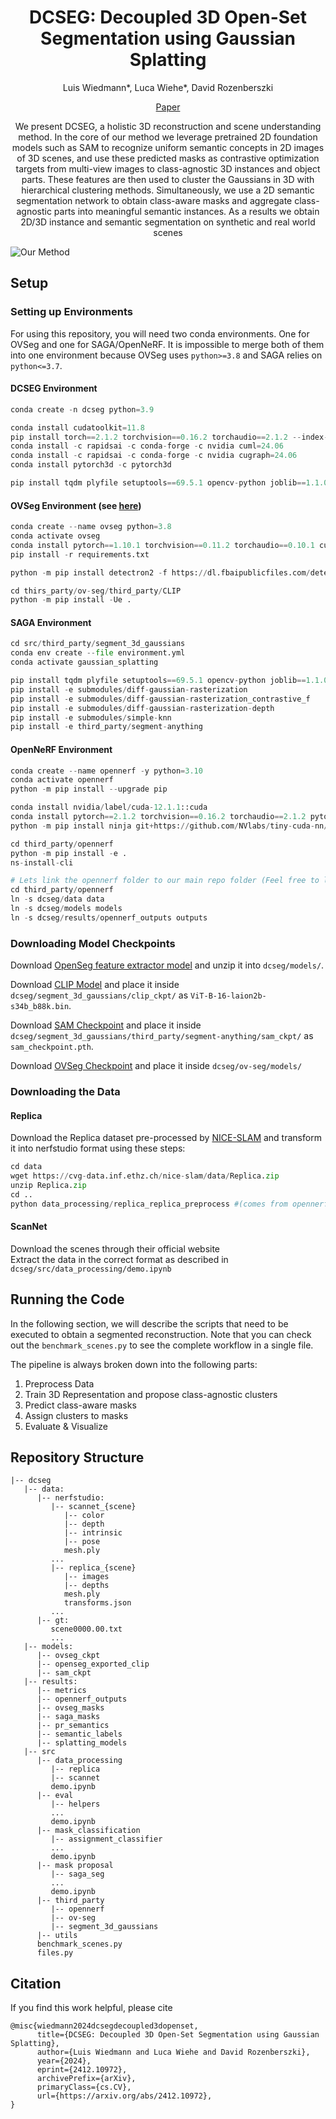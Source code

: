 <span align="center">
<h1> DCSEG: Decoupled 3D Open-Set Segmentation using Gaussian Splatting</h1>

<a> Luis Wiedmann*, Luca Wiehe*, David Rozenberszki </a>

<a> [Paper](https://arxiv.org/abs/2412.10972) </a>

We present DCSEG, a holistic 3D reconstruction and scene understanding method. 
In the core of our method we leverage pretrained 2D foundation models such as SAM to recognize uniform semantic concepts in 2D images of 3D scenes, and use these predicted masks as contrastive optimization targets from multi-view images to class-agnostic 3D instances and object parts. These features are then used to cluster the Gaussians in 3D with hierarchical clustering methods. 
Simultaneously, we use a 2D semantic segmentation network to obtain class-aware masks and aggregate class-agnostic parts into meaningful semantic instances. As a results we obtain 2D/3D instance and semantic segmentation on synthetic and real world scenes

</span>

![Our Method](our_method.png)


## Setup

### Setting up Environments
For using this repository, you will need two conda environments. One for OVSeg and one for SAGA/OpenNeRF. It is impossible to merge both of them into one environment because OVSeg uses `python>=3.8` and SAGA relies on `python<=3.7`.

#### DCSEG Environment
```python
conda create -n dcseg python=3.9

conda install cudatoolkit=11.8
pip install torch==2.1.2 torchvision==0.16.2 torchaudio==2.1.2 --index-url https://download.pytorch.org/whl/cu118
conda install -c rapidsai -c conda-forge -c nvidia cuml=24.06
conda install -c rapidsai -c conda-forge -c nvidia cugraph=24.06
conda install pytorch3d -c pytorch3d

pip install tqdm plyfile setuptools==69.5.1 opencv-python joblib==1.1.0 matplotlib scikit-learn hdbscan imageio
```

#### OVSeg Environment (see [here](https://github.com/facebookresearch/ov-seg/blob/main/INSTALL.md))
```python
conda create --name ovseg python=3.8
conda activate ovseg
conda install pytorch==1.10.1 torchvision==0.11.2 torchaudio==0.10.1 cudatoolkit=11.3 -c pytorch -c conda-forge
pip install -r requirements.txt

python -m pip install detectron2 -f https://dl.fbaipublicfiles.com/detectron2/wheels/cu113/torch1.10/index.html

cd thirs_party/ov-seg/third_party/CLIP
python -m pip install -Ue .
```

#### SAGA Environment
```python
cd src/third_party/segment_3d_gaussians
conda env create --file environment.yml
conda activate gaussian_splatting

pip install tqdm plyfile setuptools==69.5.1 opencv-python joblib==1.1.0 matplotlib scikit-learn hdbscan imageio
pip install -e submodules/diff-gaussian-rasterization
pip install -e submodules/diff-gaussian-rasterization_contrastive_f
pip install -e submodules/diff-gaussian-rasterization-depth
pip install -e submodules/simple-knn
pip install -e third_party/segment-anything
```

#### OpenNeRF Environment
```python
conda create --name opennerf -y python=3.10
conda activate opennerf
python -m pip install --upgrade pip

conda install nvidia/label/cuda-12.1.1::cuda
conda install pytorch==2.1.2 torchvision==0.16.2 torchaudio==2.1.2 pytorch-cuda=12.1 -c pytorch -c nvidia
python -m pip install ninja git+https://github.com/NVlabs/tiny-cuda-nn/#subdirectory=bindings/torch

cd third_party/opennerf
python -m pip install -e .
ns-install-cli

# Lets link the opennerf folder to our main repo folder (Feel free to link the to some remote file storage since they are quite big)
cd third_party/opennerf
ln -s dcseg/data data
ln -s dcseg/models models
ln -s dcseg/results/opennerf_outputs outputs
```

### Downloading Model Checkpoints

Download [OpenSeg feature extractor model](https://drive.google.com/file/d/1DgyH-1124Mo8p6IUJ-ikAiwVZDDfteak/view?usp=sharing) and unzip it into `dcseg/models/`.

Download [CLIP Model](https://huggingface.co/laion/CLIP-ViT-B-16-laion2B-s34B-b88K/resolve/main/open_clip_pytorch_model.bin) and place it inside `dcseg/segment_3d_gaussians/clip_ckpt/` as `ViT-B-16-laion2b-s34b_b88k.bin`.

Download [SAM Checkpoint](https://dl.fbaipublicfiles.com/segment_anything/sam_vit_h_4b8939.pth) and place it inside `dcseg/segment_3d_gaussians/third_party/segment-anything/sam_ckpt/` as `sam_checkpoint.pth`.

Download [OVSeg Checkpoint](https://drive.google.com/file/d/1cn-ohxgXDrDfkzC1QdO-fi8IjbjXmgKy/view?usp=sharing) and place it inside `dcseg/ov-seg/models/`

### Downloading the Data

#### Replica

Download the Replica dataset pre-processed by [NICE-SLAM](https://pengsongyou.github.io/nice-slam) and transform it into nerfstudio format using these steps:
```python
cd data
wget https://cvg-data.inf.ethz.ch/nice-slam/data/Replica.zip
unzip Replica.zip
cd ..
python data_processing/replica_replica_preprocess #(comes from opennerf/datasets/replica_preprocess.py)
```

#### ScanNet

Download the scenes through their official website  
Extract the data in the correct format as described in `dcseg/src/data_processing/demo.ipynb`

## Running the Code
In the following section, we will describe the scripts that need to be executed to obtain a segmented reconstruction. Note that you can check out the `benchmark_scenes.py` to see the complete workflow in a single file.

The pipeline is always broken down into the following parts:
1. Preprocess Data
2. Train 3D Representation and propose class-agnostic clusters
3. Predict class-aware masks
4. Assign clusters to masks
5. Evaluate & Visualize

## Repository Structure
```
|-- dcseg
   |-- data:
      |-- nerfstudio:
         |-- scannet_{scene}
            |-- color
            |-- depth
            |-- intrinsic
            |-- pose
            mesh.ply
         ...
         |-- replica_{scene}
            |-- images
            |-- depths
            mesh.ply
            transforms.json
         ...
      |-- gt: 
         scene0000.00.txt
         ...
   |-- models:
      |-- ovseg_ckpt
      |-- openseg_exported_clip
      |-- sam_ckpt
   |-- results: 
      |-- metrics
      |-- opennerf_outputs
      |-- ovseg_masks
      |-- saga_masks
      |-- pr_semantics
      |-- semantic_labels
      |-- splatting_models
   |-- src
      |-- data_processing
         |-- replica
         |-- scannet
         demo.ipynb
      |-- eval
         |-- helpers
         ...
         demo.ipynb
      |-- mask_classification
         |-- assignment_classifier
         ...
         demo.ipynb
      |-- mask proposal
         |-- saga_seg
         ...
         demo.ipynb
      |-- third_party
         |-- opennerf
         |-- ov-seg
         |-- segment_3d_gaussians
      |-- utils
      benchmark_scenes.py
      files.py
```

## Citation
If you find this work helpful, please cite
```
@misc{wiedmann2024dcsegdecoupled3dopenset,
      title={DCSEG: Decoupled 3D Open-Set Segmentation using Gaussian Splatting}, 
      author={Luis Wiedmann and Luca Wiehe and David Rozenberszki},
      year={2024},
      eprint={2412.10972},
      archivePrefix={arXiv},
      primaryClass={cs.CV},
      url={https://arxiv.org/abs/2412.10972}, 
}
```
